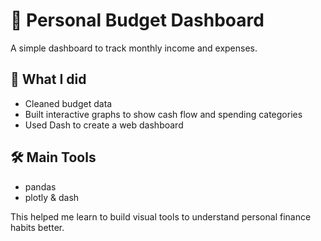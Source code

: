 # 📌 Personal Budget Dashboard

A simple dashboard to track monthly income and expenses.

## 🎯 What I did
- Cleaned budget data
- Built interactive graphs to show cash flow and spending categories
- Used Dash to create a web dashboard

## 🛠 Main Tools
- pandas
- plotly & dash

This helped me learn to build visual tools to understand personal finance habits better.

